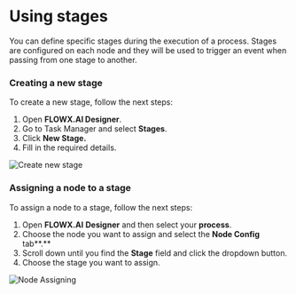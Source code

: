 # Using stages

You can define specific stages during the execution of a process. Stages are configured on each node and they will be used to trigger an event when passing from one stage to another.&#x20;

### Creating a new stage

To create a new stage, follow the next steps:

1. Open **FLOWX.AI Designer**.
2. Go to Task Manager and select **Stages**.
3. Click **New Stage.**
4. Fill in the required details.

![Create new stage](https://s3.eu-west-1.amazonaws.com/docx.flowx.ai/2.12/stages_add_new.png)

### Assigning a node to a stage

To assign a node to a stage, follow the next steps:

1. Open **FLOWX.AI** **Designer** and then select your **process**.
2. Choose the node you want to assign and select the **Node Config** tab**.**
3. Scroll down until you find the **Stage** field and click the dropdown button.
4. Choose the stage you want to assign.

![Node Assigning](https://s3.eu-west-1.amazonaws.com/docx.flowx.ai/2.12/stages_node_assigning.png)

